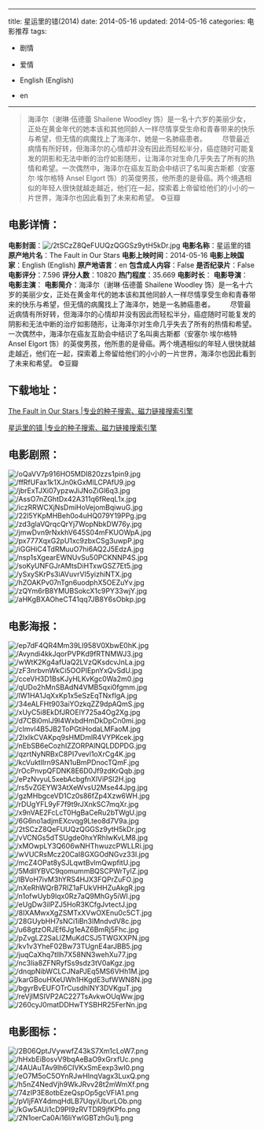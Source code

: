 
---
title: 星运里的错(2014)
date: 2014-05-16
updated: 2014-05-16
categories: 电影推荐
tags:
- 剧情
- 爱情

- English (English)
- en
---


> 海泽尔（谢琳·伍德蕾 Shailene Woodley 饰）是一名十六岁的美丽少女，正处在黄金年代的她本该和其他同龄人一样尽情享受生命和青春带来的快乐与希望，但无情的病魔找上了海泽尔，她是一名肺癌患者。 　　尽管最近病情有所好转，但海泽尔的心情却并没有因此而轻松半分，癌症随时可能复发的阴影和无法中断的治疗如影随形，让海泽尔对生命几乎失去了所有的热情和希望。一次偶然中，海泽尔在癌友互助会中结识了名叫奥古斯都（安塞尔·埃尔格特 Ansel Elgort 饰）的英俊男孩，他所患的是骨癌。两个境遇相似的年轻人很快就越走越近，他们在一起，探索着上帝留给他们的小小的一片世界，海泽尔也因此看到了未来和希望。 ©豆瓣

## **电影详情**：

**电影封面**：<img src="https://image.tmdb.org/t/p/w200/2tSCzZ8QeFUUQzQGGSz9ytH5kDr.jpg" alt="/2tSCzZ8QeFUUQzQGGSz9ytH5kDr.jpg" title="/2tSCzZ8QeFUUQzQGGSz9ytH5kDr.jpg">
**电影名称**：星运里的错
**原产地片名**：The Fault in Our Stars
**电影上映时间**：2014-05-16
**电影上映国家**：English (English)
**原产地语言**：en
**包含成人内容**：False
**是否纪录片**：False
**电影评分**：7.596
**评分人数**：10820
**热门程度**：35.669
**电影时长**：
**电影导演**：
**电影主演**：
**电影简介**：海泽尔（谢琳·伍德蕾 Shailene Woodley 饰）是一名十六岁的美丽少女，正处在黄金年代的她本该和其他同龄人一样尽情享受生命和青春带来的快乐与希望，但无情的病魔找上了海泽尔，她是一名肺癌患者。 　　尽管最近病情有所好转，但海泽尔的心情却并没有因此而轻松半分，癌症随时可能复发的阴影和无法中断的治疗如影随形，让海泽尔对生命几乎失去了所有的热情和希望。一次偶然中，海泽尔在癌友互助会中结识了名叫奥古斯都（安塞尔·埃尔格特 Ansel Elgort 饰）的英俊男孩，他所患的是骨癌。两个境遇相似的年轻人很快就越走越近，他们在一起，探索着上帝留给他们的小小的一片世界，海泽尔也因此看到了未来和希望。 ©豆瓣

## **下载地址**：
[The Fault in Our Stars |专业的种子搜索、磁力链接搜索引擎](https://movie.amd794.com:2083/?search=The%20Fault%20in%20Our%20Stars&ordering=&mode=match_phrase&page_size=10&page=1)

[星运里的错 |专业的种子搜索、磁力链接搜索引擎](https://movie.amd794.com:2083/?search=%E6%98%9F%E8%BF%90%E9%87%8C%E7%9A%84%E9%94%99&ordering=&mode=match_phrase&page_size=10&page=1)
 

## **电影剧照**：
<img src="https://image.tmdb.org/t/p/original/oQaVV7p916HO5MDI820zzs1pin9.jpg" alt="/oQaVV7p916HO5MDI820zzs1pin9.jpg" title="/oQaVV7p916HO5MDI820zzs1pin9.jpg"><img src="https://image.tmdb.org/t/p/original/ffRfUFax1k1XJn0kGxMILCPAfU9.jpg" alt="/ffRfUFax1k1XJn0kGxMILCPAfU9.jpg" title="/ffRfUFax1k1XJn0kGxMILCPAfU9.jpg"><img src="https://image.tmdb.org/t/p/original/jbrExTJXi07ypzwJiJNoZiGl6q3.jpg" alt="/jbrExTJXi07ypzwJiJNoZiGl6q3.jpg" title="/jbrExTJXi07ypzwJiJNoZiGl6q3.jpg"><img src="https://image.tmdb.org/t/p/original/AssO7nZGhtDx42A311q6fReqL1x.jpg" alt="/AssO7nZGhtDx42A311q6fReqL1x.jpg" title="/AssO7nZGhtDx42A311q6fReqL1x.jpg"><img src="https://image.tmdb.org/t/p/original/iczRRWCXjNsDmiHoVejomBqiwuG.jpg" alt="/iczRRWCXjNsDmiHoVejomBqiwuG.jpg" title="/iczRRWCXjNsDmiHoVejomBqiwuG.jpg"><img src="https://image.tmdb.org/t/p/original/22l5YKpMHBeh0o4uHQ079Y19PPg.jpg" alt="/22l5YKpMHBeh0o4uHQ079Y19PPg.jpg" title="/22l5YKpMHBeh0o4uHQ079Y19PPg.jpg"><img src="https://image.tmdb.org/t/p/original/zd3glaVQrqcQrYj7WopNbkDW76y.jpg" alt="/zd3glaVQrqcQrYj7WopNbkDW76y.jpg" title="/zd3glaVQrqcQrYj7WopNbkDW76y.jpg"><img src="https://image.tmdb.org/t/p/original/jmwDvn9rNxkhV645S04mFKUOWpA.jpg" alt="/jmwDvn9rNxkhV645S04mFKUOWpA.jpg" title="/jmwDvn9rNxkhV645S04mFKUOWpA.jpg"><img src="https://image.tmdb.org/t/p/original/px777XqxG2pU1xc9zbxCSg3uwpP.jpg" alt="/px777XqxG2pU1xc9zbxCSg3uwpP.jpg" title="/px777XqxG2pU1xc9zbxCSg3uwpP.jpg"><img src="https://image.tmdb.org/t/p/original/iGGHiC4TdRMuuO7hi6AQ2J5EdzA.jpg" alt="/iGGHiC4TdRMuuO7hi6AQ2J5EdzA.jpg" title="/iGGHiC4TdRMuuO7hi6AQ2J5EdzA.jpg"><img src="https://image.tmdb.org/t/p/original/nsp1sXgearEWNUvSu50PCKNNP4S.jpg" alt="/nsp1sXgearEWNUvSu50PCKNNP4S.jpg" title="/nsp1sXgearEWNUvSu50PCKNNP4S.jpg"><img src="https://image.tmdb.org/t/p/original/soKyUNFGJrAMtsDiHTxwGSZ7Et5.jpg" alt="/soKyUNFGJrAMtsDiHTxwGSZ7Et5.jpg" title="/soKyUNFGJrAMtsDiHTxwGSZ7Et5.jpg"><img src="https://image.tmdb.org/t/p/original/ySxySKrPs3iAVuvrVI5yizhiNTX.jpg" alt="/ySxySKrPs3iAVuvrVI5yizhiNTX.jpg" title="/ySxySKrPs3iAVuvrVI5yizhiNTX.jpg"><img src="https://image.tmdb.org/t/p/original/hZOAKPv07nTgn6uodphX5OEZuYv.jpg" alt="/hZOAKPv07nTgn6uodphX5OEZuYv.jpg" title="/hZOAKPv07nTgn6uodphX5OEZuYv.jpg"><img src="https://image.tmdb.org/t/p/original/zQYm6rB8YMUBSokcX1c9PY33wjY.jpg" alt="/zQYm6rB8YMUBSokcX1c9PY33wjY.jpg" title="/zQYm6rB8YMUBSokcX1c9PY33wjY.jpg"><img src="https://image.tmdb.org/t/p/original/aHKgBXAOheCT41qq7JB8Y6sObkp.jpg" alt="/aHKgBXAOheCT41qq7JB8Y6sObkp.jpg" title="/aHKgBXAOheCT41qq7JB8Y6sObkp.jpg">

## **电影海报**：
<img src="https://image.tmdb.org/t/p/original/ep7dF4QR4Mm39LI958V0XbwE0hK.jpg" alt="/ep7dF4QR4Mm39LI958V0XbwE0hK.jpg" title="/ep7dF4QR4Mm39LI958V0XbwE0hK.jpg"><img src="https://image.tmdb.org/t/p/original/Avyndi4kkJqorPVPKd9fRTNMWJ3.jpg" alt="/Avyndi4kkJqorPVPKd9fRTNMWJ3.jpg" title="/Avyndi4kkJqorPVPKd9fRTNMWJ3.jpg"><img src="https://image.tmdb.org/t/p/original/wWtK2Kg4afUaQ2LVzQKsdcvJnLa.jpg" alt="/wWtK2Kg4afUaQ2LVzQKsdcvJnLa.jpg" title="/wWtK2Kg4afUaQ2LVzQKsdcvJnLa.jpg"><img src="https://image.tmdb.org/t/p/original/zF3nrbvnWkCi5OOPIEpnYxQvSdU.jpg" alt="/zF3nrbvnWkCi5OOPIEpnYxQvSdU.jpg" title="/zF3nrbvnWkCi5OOPIEpnYxQvSdU.jpg"><img src="https://image.tmdb.org/t/p/original/cceVH3D1BsKJyHLKvKgc0Wa2m0.jpg" alt="/cceVH3D1BsKJyHLKvKgc0Wa2m0.jpg" title="/cceVH3D1BsKJyHLKvKgc0Wa2m0.jpg"><img src="https://image.tmdb.org/t/p/original/qUDo2hMnSBAdN4VMB5qxi0fgmm.jpg" alt="/qUDo2hMnSBAdN4VMB5qxi0fgmm.jpg" title="/qUDo2hMnSBAdN4VMB5qxi0fgmm.jpg"><img src="https://image.tmdb.org/t/p/original/lW1HA1JqXxKp1x5eSzEqTNxfIgA.jpg" alt="/lW1HA1JqXxKp1x5eSzEqTNxfIgA.jpg" title="/lW1HA1JqXxKp1x5eSzEqTNxfIgA.jpg"><img src="https://image.tmdb.org/t/p/original/34eALFHt903aiYOzkqZZ9dpAQmS.jpg" alt="/34eALFHt903aiYOzkqZZ9dpAQmS.jpg" title="/34eALFHt903aiYOzkqZZ9dpAQmS.jpg"><img src="https://image.tmdb.org/t/p/original/xUyC5i8EkDfJROElY725a4Og2Xg.jpg" alt="/xUyC5i8EkDfJROElY725a4Og2Xg.jpg" title="/xUyC5i8EkDfJROElY725a4Og2Xg.jpg"><img src="https://image.tmdb.org/t/p/original/d7CBi0mIJ9l4WxbdHmDkDpCn0mi.jpg" alt="/d7CBi0mIJ9l4WxbdHmDkDpCn0mi.jpg" title="/d7CBi0mIJ9l4WxbdHmDkDpCn0mi.jpg"><img src="https://image.tmdb.org/t/p/original/clmvI4B5JB2ToPGtiHodaLMFaoM.jpg" alt="/clmvI4B5JB2ToPGtiHodaLMFaoM.jpg" title="/clmvI4B5JB2ToPGtiHodaLMFaoM.jpg"><img src="https://image.tmdb.org/t/p/original/2lxIkCVAKpq9sHMDmlR4VYPKcek.jpg" alt="/2lxIkCVAKpq9sHMDmlR4VYPKcek.jpg" title="/2lxIkCVAKpq9sHMDmlR4VYPKcek.jpg"><img src="https://image.tmdb.org/t/p/original/nEbSB6eCozhIZZORPAlNQLDDPDG.jpg" alt="/nEbSB6eCozhIZZORPAlNQLDDPDG.jpg" title="/nEbSB6eCozhIZZORPAlNQLDDPDG.jpg"><img src="https://image.tmdb.org/t/p/original/qzrtNyNRBxC8PI7vevl1oXrCg4K.jpg" alt="/qzrtNyNRBxC8PI7vevl1oXrCg4K.jpg" title="/qzrtNyNRBxC8PI7vevl1oXrCg4K.jpg"><img src="https://image.tmdb.org/t/p/original/kcVuktIlrn9SAN1uBmPDnocTQmF.jpg" alt="/kcVuktIlrn9SAN1uBmPDnocTQmF.jpg" title="/kcVuktIlrn9SAN1uBmPDnocTQmF.jpg"><img src="https://image.tmdb.org/t/p/original/rOcPnvpQFDNK8E6D0Jf9zdKrQqb.jpg" alt="/rOcPnvpQFDNK8E6D0Jf9zdKrQqb.jpg" title="/rOcPnvpQFDNK8E6D0Jf9zdKrQqb.jpg"><img src="https://image.tmdb.org/t/p/original/ePzNvyuL5xebAcbgfnXlViPSl2H.jpg" alt="/ePzNvyuL5xebAcbgfnXlViPSl2H.jpg" title="/ePzNvyuL5xebAcbgfnXlViPSl2H.jpg"><img src="https://image.tmdb.org/t/p/original/rs5vZGEYW3AtXeWvsU2Mse44Jpg.jpg" alt="/rs5vZGEYW3AtXeWvsU2Mse44Jpg.jpg" title="/rs5vZGEYW3AtXeWvsU2Mse44Jpg.jpg"><img src="https://image.tmdb.org/t/p/original/gzMHbgceVD1Cz0s86fZp4Xzw6WH.jpg" alt="/gzMHbgceVD1Cz0s86fZp4Xzw6WH.jpg" title="/gzMHbgceVD1Cz0s86fZp4Xzw6WH.jpg"><img src="https://image.tmdb.org/t/p/original/rDUgYFL9yF7f9t9rJXnkSC7mqXr.jpg" alt="/rDUgYFL9yF7f9t9rJXnkSC7mqXr.jpg" title="/rDUgYFL9yF7f9t9rJXnkSC7mqXr.jpg"><img src="https://image.tmdb.org/t/p/original/x9nVAE2FcLcT0HgBaCeRu2bTWgU.jpg" alt="/x9nVAE2FcLcT0HgBaCeRu2bTWgU.jpg" title="/x9nVAE2FcLcT0HgBaCeRu2bTWgU.jpg"><img src="https://image.tmdb.org/t/p/original/6G6no1adjmEXcvqg9Lteo8d7V9a.jpg" alt="/6G6no1adjmEXcvqg9Lteo8d7V9a.jpg" title="/6G6no1adjmEXcvqg9Lteo8d7V9a.jpg"><img src="https://image.tmdb.org/t/p/original/2tSCzZ8QeFUUQzQGGSz9ytH5kDr.jpg" alt="/2tSCzZ8QeFUUQzQGGSz9ytH5kDr.jpg" title="/2tSCzZ8QeFUUQzQGGSz9ytH5kDr.jpg"><img src="https://image.tmdb.org/t/p/original/vVCNGs5dTSUgde0hxYRhlwKvLM8.jpg" alt="/vVCNGs5dTSUgde0hxYRhlwKvLM8.jpg" title="/vVCNGs5dTSUgde0hxYRhlwKvLM8.jpg"><img src="https://image.tmdb.org/t/p/original/xMOwpLY3Q606wNHThwuzcPWLLRi.jpg" alt="/xMOwpLY3Q606wNHThwuzcPWLLRi.jpg" title="/xMOwpLY3Q606wNHThwuzcPWLLRi.jpg"><img src="https://image.tmdb.org/t/p/original/wVUCRsMcz20CaI8GXGOdNGvz33I.jpg" alt="/wVUCRsMcz20CaI8GXGOdNGvz33I.jpg" title="/wVUCRsMcz20CaI8GXGOdNGvz33I.jpg"><img src="https://image.tmdb.org/t/p/original/mcZ4OPat8ySJLqwtBvlmQwpfitU.jpg" alt="/mcZ4OPat8ySJLqwtBvlmQwpfitU.jpg" title="/mcZ4OPat8ySJLqwtBvlmQwpfitU.jpg"><img src="https://image.tmdb.org/t/p/original/5MdllYBVC9qomummBQSCPWrTylZ.jpg" alt="/5MdllYBVC9qomummBQSCPWrTylZ.jpg" title="/5MdllYBVC9qomummBQSCPWrTylZ.jpg"><img src="https://image.tmdb.org/t/p/original/lBVoH7ivM3hYRS4HJX3FQPrZuFO.jpg" alt="/lBVoH7ivM3hYRS4HJX3FQPrZuFO.jpg" title="/lBVoH7ivM3hYRS4HJX3FQPrZuFO.jpg"><img src="https://image.tmdb.org/t/p/original/nXeRhWQrB7RlZ1aFUkVHHZuAkgR.jpg" alt="/nXeRhWQrB7RlZ1aFUkVHHZuAkgR.jpg" title="/nXeRhWQrB7RlZ1aFUkVHHZuAkgR.jpg"><img src="https://image.tmdb.org/t/p/original/n1ofwUyb9lqx0Rz7aQ9MhGy5iWI.jpg" alt="/n1ofwUyb9lqx0Rz7aQ9MhGy5iWI.jpg" title="/n1ofwUyb9lqx0Rz7aQ9MhGy5iWI.jpg"><img src="https://image.tmdb.org/t/p/original/eUgDw3ilPZJ5HoR3KCfgJvtectJ.jpg" alt="/eUgDw3ilPZJ5HoR3KCfgJvtectJ.jpg" title="/eUgDw3ilPZJ5HoR3KCfgJvtectJ.jpg"><img src="https://image.tmdb.org/t/p/original/8IXAMwxXgZSMTxXVwOXEnu0c5CT.jpg" alt="/8IXAMwxXgZSMTxXVwOXEnu0c5CT.jpg" title="/8IXAMwxXgZSMTxXVwOXEnu0c5CT.jpg"><img src="https://image.tmdb.org/t/p/original/28GUybHH7sNCi1iBn3lMndvdV8c.jpg" alt="/28GUybHH7sNCi1iBn3lMndvdV8c.jpg" title="/28GUybHH7sNCi1iBn3lMndvdV8c.jpg"><img src="https://image.tmdb.org/t/p/original/u68gtzORJEf6Jg1eAZ6BmRj5Fhc.jpg" alt="/u68gtzORJEf6Jg1eAZ6BmRj5Fhc.jpg" title="/u68gtzORJEf6Jg1eAZ6BmRj5Fhc.jpg"><img src="https://image.tmdb.org/t/p/original/pZvgLZ2SaLlZMuKdCSJ5TWGXXPN.jpg" alt="/pZvgLZ2SaLlZMuKdCSJ5TWGXXPN.jpg" title="/pZvgLZ2SaLlZMuKdCSJ5TWGXXPN.jpg"><img src="https://image.tmdb.org/t/p/original/kv1v3YheF02Bw73TUgnE4arJBB5.jpg" alt="/kv1v3YheF02Bw73TUgnE4arJBB5.jpg" title="/kv1v3YheF02Bw73TUgnE4arJBB5.jpg"><img src="https://image.tmdb.org/t/p/original/juqCaXhq7tllh7X58NN3wehXu77.jpg" alt="/juqCaXhq7tllh7X58NN3wehXu77.jpg" title="/juqCaXhq7tllh7X58NN3wehXu77.jpg"><img src="https://image.tmdb.org/t/p/original/nc3Iia8ZFNRyfSs9sdz3tV0aKgz.jpg" alt="/nc3Iia8ZFNRyfSs9sdz3tV0aKgz.jpg" title="/nc3Iia8ZFNRyfSs9sdz3tV0aKgz.jpg"><img src="https://image.tmdb.org/t/p/original/dnqpNibWCLCJNaPJEq5MS6VHh1M.jpg" alt="/dnqpNibWCLCJNaPJEq5MS6VHh1M.jpg" title="/dnqpNibWCLCJNaPJEq5MS6VHh1M.jpg"><img src="https://image.tmdb.org/t/p/original/karGBouHXeUWh1HKgdE3ufWWN8N.jpg" alt="/karGBouHXeUWh1HKgdE3ufWWN8N.jpg" title="/karGBouHXeUWh1HKgdE3ufWWN8N.jpg"><img src="https://image.tmdb.org/t/p/original/bgyrBvEUFOTrCusdhlNY3DVKguT.jpg" alt="/bgyrBvEUFOTrCusdhlNY3DVKguT.jpg" title="/bgyrBvEUFOTrCusdhlNY3DVKguT.jpg"><img src="https://image.tmdb.org/t/p/original/reVjIMSIVP2AC227TsAvkwOUqWw.jpg" alt="/reVjIMSIVP2AC227TsAvkwOUqWw.jpg" title="/reVjIMSIVP2AC227TsAvkwOUqWw.jpg"><img src="https://image.tmdb.org/t/p/original/260cyJ0matDDHwTYSBHR25FerNn.jpg" alt="/260cyJ0matDDHwTYSBHR25FerNn.jpg" title="/260cyJ0matDDHwTYSBHR25FerNn.jpg">

## **电影图标**：
<img src="https://image.tmdb.org/t/p/original/2B06QptJVywwfZ43kS7Xm1cLoW7.png" alt="/2B06QptJVywwfZ43kS7Xm1cLoW7.png" title="/2B06QptJVywwfZ43kS7Xm1cLoW7.png"><img src="https://image.tmdb.org/t/p/original/hHxbEiBosvV9bqAeBaO9xGrxfUc.png" alt="/hHxbEiBosvV9bqAeBaO9xGrxfUc.png" title="/hHxbEiBosvV9bqAeBaO9xGrxfUc.png"><img src="https://image.tmdb.org/t/p/original/4AUAuTAv9lh6CIVKxSmEexp3wI0.png" alt="/4AUAuTAv9lh6CIVKxSmEexp3wI0.png" title="/4AUAuTAv9lh6CIVKxSmEexp3wI0.png"><img src="https://image.tmdb.org/t/p/original/eO7M5oC5OYnRJwHlnqVagx3LuxQ.png" alt="/eO7M5oC5OYnRJwHlnqVagx3LuxQ.png" title="/eO7M5oC5OYnRJwHlnqVagx3LuxQ.png"><img src="https://image.tmdb.org/t/p/original/h5nZ4NedVjh9WkJRvv28t2mWmXf.png" alt="/h5nZ4NedVjh9WkJRvv28t2mWmXf.png" title="/h5nZ4NedVjh9WkJRvv28t2mWmXf.png"><img src="https://image.tmdb.org/t/p/original/74zIP3E8otbEzeQspOp5gcVFIA1.png" alt="/74zIP3E8otbEzeQspOp5gcVFIA1.png" title="/74zIP3E8otbEzeQspOp5gcVFIA1.png"><img src="https://image.tmdb.org/t/p/original/pVIjFAY4dmqHdLB7UqyiUburLOb.png" alt="/pVIjFAY4dmqHdLB7UqyiUburLOb.png" title="/pVIjFAY4dmqHdLB7UqyiUburLOb.png"><img src="https://image.tmdb.org/t/p/original/kGw5AUi1cD9PI9zRVTDR9jfKPfo.png" alt="/kGw5AUi1cD9PI9zRVTDR9jfKPfo.png" title="/kGw5AUi1cD9PI9zRVTDR9jfKPfo.png"><img src="https://image.tmdb.org/t/p/original/2N1oerCa0Ai16IiYwIGBTzhGu1j.png" alt="/2N1oerCa0Ai16IiYwIGBTzhGu1j.png" title="/2N1oerCa0Ai16IiYwIGBTzhGu1j.png">
